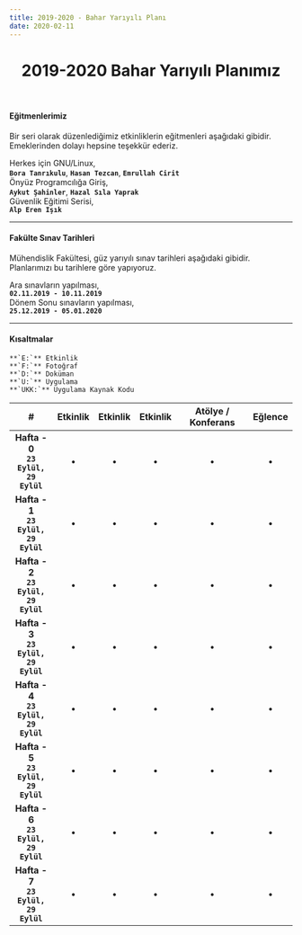 ```yaml
---
title: 2019-2020 - Bahar Yarıyılı Planı
date: 2020-02-11
---
```



<h1 align="center">2019-2020 Bahar Yarıyılı Planımız</h1>
<br>

#### Eğitmenlerimiz
Bir seri olarak düzenlediğimiz etkinliklerin eğitmenleri aşağıdaki gibidir. Emeklerinden dolayı hepsine teşekkür ederiz.  

Herkes için GNU/Linux,  
**`Bora Tanrıkulu`**, **`Hasan Tezcan`**, **`Emrullah Cirit`**  
Önyüz Programcılığa Giriş,  
**`Aykut Şahinler`**, **`Hazal Sıla Yaprak`**  
Güvenlik Eğitimi Serisi,  
**`Alp Eren Işık`**

---

#### Fakülte Sınav Tarihleri  
Mühendislik Fakültesi, güz yarıyılı sınav tarihleri aşağıdaki gibidir. Planlarımızı bu tarihlere göre yapıyoruz.  

Ara sınavların yapılması,  
**`02.11.2019 - 10.11.2019`**  
Dönem Sonu sınavların yapılması,  
**`25.12.2019 - 05.01.2020`**

---

#### Kısaltmalar   
	**`E:`** Etkinlik  
	**`F:`** Fotoğraf  
	**`D:`** Doküman  
	**`U:`** Uygulama  
	**`UKK:`** Uygulama Kaynak Kodu

| # | Etkinlik | Etkinlik | Etkinlik | Atölye / Konferans | Eğlence |
|:-:|:--------:|:--------:|:--------:|:------:|:-------:|
| **Hafta - 0**<br>**`23 Eylül,`<br>`29 Eylül`** | &bull; | &bull; | &bull; | &bull; | &bull; |
| **Hafta - 1**<br>**`23 Eylül,`<br>`29 Eylül`** | &bull; | &bull; | &bull; | &bull; | &bull; |
| **Hafta - 2**<br>**`23 Eylül,`<br>`29 Eylül`** | &bull; | &bull; | &bull; | &bull; | &bull; |
| **Hafta - 3**<br>**`23 Eylül,`<br>`29 Eylül`** | &bull; | &bull; | &bull; | &bull; | &bull; |
| **Hafta - 4**<br>**`23 Eylül,`<br>`29 Eylül`** | &bull; | &bull; | &bull; | &bull; | &bull; |
| **Hafta - 5**<br>**`23 Eylül,`<br>`29 Eylül`** | &bull; | &bull; | &bull; | &bull; | &bull; |
| **Hafta - 6**<br>**`23 Eylül,`<br>`29 Eylül`** | &bull; | &bull; | &bull; | &bull; | &bull; |
| **Hafta - 7**<br>**`23 Eylül,`<br>`29 Eylül`** | &bull; | &bull; | &bull; | &bull; | &bull; |
